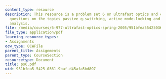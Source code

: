 ```yaml
---
content_type: resource
description: This resource is a problem set 6 on ultrafast optics and covers 2 problem
  questions on the topics passive q-switching, active mode-locking and gaussian pulse
  analysis.
file: /media/courses/6-977-ultrafast-optics-spring-2005/951bfea5542503619bafd45afa5bd897_ps6.pdf
file_type: application/pdf
learning_resource_types:
- Assignments
ocw_type: OCWFile
parent_title: Assignments
parent_type: CourseSection
resourcetype: Document
title: ps6.pdf
uid: 951bfea5-5425-0361-9baf-d45afa5bd897
---
```

